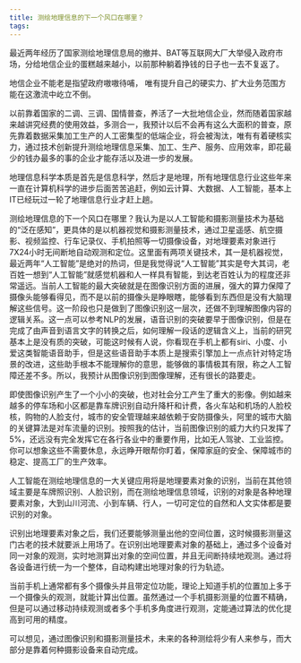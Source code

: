 ```yaml
---
title: 测绘地理信息的下一个风口在哪里？
tags:
---
```


最近两年经历了国家测绘地理信息局的撤并、BAT等互联网大厂大举侵入政府市场，分给地信企业的蛋糕越来越小，以前那种躺着挣钱的日子也一去不复返了。

地信企业不能老是指望政府嗷嗷待哺， 唯有提升自己的硬实力、扩大业务范围方能在这激流中屹立不倒。

以前靠着国家的二调、三调、国情普查，养活了一大批地信企业，然而随着国家越来越讲究经费的使用效益，多测合一，我预计以后不会再有这么大面积的普查，原先靠着数据采集加工生产的人工密集型的低端企业，将会被淘汰，唯有有着硬核实力，通过技术创新提升测绘地理信息采集、加工、生产、服务、应用效率，即花最少的钱办最多的事的企业才能存活以及进一步的发展。

地理信息科学本质是首先是信息科学，然后才是地理，所有地理信息行业这些年来一直在计算机科学的进步后面苦苦追赶，例如云计算、大数据、人工智能，基本上IT已经玩过一轮了地理信息行业才赶上趟。

测绘地理信息的下一个风口在哪里？我认为是以人工智能和摄影测量技术为基础的“泛在感知”，更具体的是以机器视觉和摄影测量技术，通过卫星遥感、航空摄影、视频监控、行车记录仪、手机拍照等一切摄像设备，对地理要素对象进行7X24小时无间断地自动观测和定位。这里面有两项关键技术，其一是机器视觉，最近两年“人工智能”是绝对的热词，但是我觉得说“人工智能”其实是夸大其词，老百姓一想到“人工智能”就感觉机器和人一样具有智能，到达老百姓认为的程度还非常遥远。当前人工智能的最大突破就是在图像识别方面的进展，强大的算力保障了摄像头能够看得见，而不是以前的摄像头是睁眼瞎，能够看到东西但是没有大脑理解这些信号。这一阶段也只是做到了图像识别这一层次，还做不到理解图像内容的逻辑关系。这一点可以参考NLP的发展，语音识别的突破要早于图像识别，但是在完成了由声音到语言文字的转换之后，如何理解一段话的逻辑含义上，当前的研究基本上是没有质的突破，可能这时候有人说，你看现在手机上都有siri、小度、小爱这类智能语音助手，但是这些语音助手本质上是搜索引擎加上一点点针对特定场景的改进，这些助手根本不能理解你的意思，能够做的事情极其有限，称之人工智障还差不多。所以，我预计从图像识别到图像理解，还有很长的路要走。

即使图像识别产生了一个小小的突破，也对社会分工产生了重大的影像。例如越来越多的停车场和小区都是靠车牌识别自动升降杆和计费，各火车站和机场的人脸校核，购物的人脸支付，城市的安全管理越来越依赖于安防摄像头，阿里的城市大脑的关键算法是对车流量的识别。按照我的估计，当前图像识别的威力大约只发挥了5%，还远没有完全发挥它在各行各业中的重要作用，比如无人驾驶、工业监控。你可以想象这些不需要休息，永远睁开眼帮你盯着，保障家庭的安全、保障城市的稳定、提高工厂的生产效率。

人工智能在测绘地理信息的一大关键应用将是地理要素对象的识别，当前在其他领域主要是车牌照识别、人脸识别，而在测绘地理信息领域，识别的对象是各种地理要素对象，大到山川河流、小到车辆、行人，一切可定位的自然和人文实体都是要识别的对象。

识别出地理要素对象之后，我们还要能够测量出他的空间位置，这时候摄影测量这门古老的技术就要派上用场了。在识别出地理要素对象的基础上，通过多个设备对同一对象的观测，实时地测算出对象的空间位置，并且无间断持续地观测。通过将各设备进行统一为一个整体，自动构建出地理对象的行为轨迹。

当前手机上通常都有多个摄像头并且带定位功能，理论上知道手机的位置加上多于一个摄像头的观测，就能计算出位置。虽然通过一个手机摄影测量的位置不精确，但是可以通过移动持续观测或者多个手机多角度进行观测，定能通过算法的优化提高到可用的精度。

可以想见，通过图像识别和摄影测量技术，未来的各种测绘将少有人来参与，而大部分是靠着何种摄影设备来自动完成。
